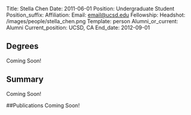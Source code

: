 Title: Stella Chen
Date: 2011-06-01
Position: Undergraduate Student
Position_suffix:
Affiliation:
Email: email@ucsd.edu
Fellowship:
Headshot: /images/people/stella_chen.png
Template: person
Alumni_or_current: Alumni
Current_position: UCSD, CA
End_date: 2012-09-01
<!-- Status: draft -->

## Degrees
Coming Soon!

## Summary
Coming Soon!

##Publications
Coming Soon!

